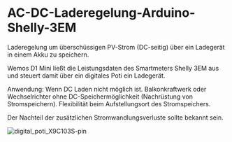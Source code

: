 # AC-DC-Laderegelung-Arduino-Shelly-3EM
Laderegelung um überschüssigen PV-Strom (DC-seitig) über ein Ladegerät in einem Akku zu speichern.

Wemos D1 Mini ließt die Leistungsdaten des Smartmeters Shelly 3EM aus und steuert damit über ein digitales Poti ein Ladegerät.

Anwendung:
Wenn DC Laden nicht möglich ist.
Balkonkraftwerk oder Wechselrichter ohne DC-Speichermöglichkeit (Nachrüstung von Stromspeichern).
Flexibilität beim Aufstellungsort des Stromspeichers.

Der Nachteil der zusätzlichen Stromwandlungsverluste sollte bekannt sein. 

![digital_poti_X9C103S-pin](https://github.com/duese1981/AC-DC-Laderegelung-Arduino-Shelly-3EM/assets/142802395/863944bd-d091-4ffd-a50c-a6e99d91d16f)
